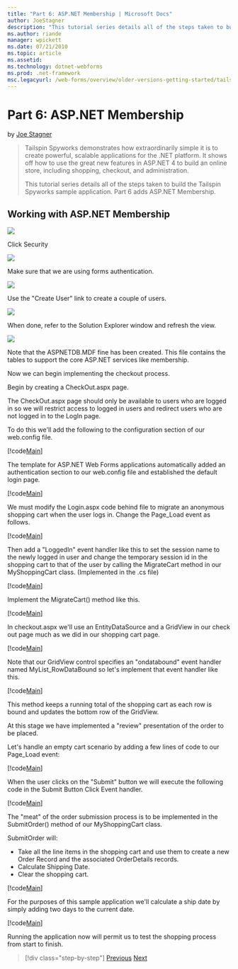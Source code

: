 ```yaml
---
title: "Part 6: ASP.NET Membership | Microsoft Docs"
author: JoeStagner
description: "This tutorial series details all of the steps taken to build the Tailspin Spyworks sample application. Part 6 adds ASP.NET Membership."
ms.author: riande
manager: wpickett
ms.date: 07/21/2010
ms.topic: article
ms.assetid: 
ms.technology: dotnet-webforms
ms.prod: .net-framework
msc.legacyurl: /web-forms/overview/older-versions-getting-started/tailspin-spyworks/tailspin-spyworks-part-6
---
```

Part 6: ASP.NET Membership
====================
by [Joe Stagner](https://github.com/JoeStagner)

> Tailspin Spyworks demonstrates how extraordinarily simple it is to create powerful, scalable applications for the .NET platform. It shows off how to use the great new features in ASP.NET 4 to build an online store, including shopping, checkout, and administration.
> 
> This tutorial series details all of the steps taken to build the Tailspin Spyworks sample application. Part 6 adds ASP.NET Membership.


## <a id="_Toc260221672"></a>  Working with ASP.NET Membership

![](tailspin-spyworks-part-6/_static/image1.png)

Click Security

![](tailspin-spyworks-part-6/_static/image1.jpg)

Make sure that we are using forms authentication.

![](tailspin-spyworks-part-6/_static/image2.jpg)

Use the "Create User" link to create a couple of users.

![](tailspin-spyworks-part-6/_static/image3.jpg)

When done, refer to the Solution Explorer window and refresh the view.

![](tailspin-spyworks-part-6/_static/image2.png)

Note that the ASPNETDB.MDF fine has been created. This file contains the tables to support the core ASP.NET services like membership.

Now we can begin implementing the checkout process.

Begin by creating a CheckOut.aspx page.

The CheckOut.aspx page should only be available to users who are logged in so we will restrict access to logged in users and redirect users who are not logged in to the LogIn page.

To do this we'll add the following to the configuration section of our web.config file.

[!code[Main](tailspin-spyworks-part-6/samples/sample1.xml)]

The template for ASP.NET Web Forms applications automatically added an authentication section to our web.config file and established the default login page.

[!code[Main](tailspin-spyworks-part-6/samples/sample2.xml)]

We must modify the Login.aspx code behind file to migrate an anonymous shopping cart when the user logs in. Change the Page\_Load event as follows.

[!code[Main](tailspin-spyworks-part-6/samples/sample3.xml)]

Then add a "LoggedIn" event handler like this to set the session name to the newly logged in user and change the temporary session id in the shopping cart to that of the user by calling the MigrateCart method in our MyShoppingCart class. (Implemented in the .cs file)

[!code[Main](tailspin-spyworks-part-6/samples/sample4.xml)]

Implement the MigrateCart() method like this.

[!code[Main](tailspin-spyworks-part-6/samples/sample5.xml)]

In checkout.aspx we'll use an EntityDataSource and a GridView in our check out page much as we did in our shopping cart page.

[!code[Main](tailspin-spyworks-part-6/samples/sample6.xml)]

Note that our GridView control specifies an "ondatabound" event handler named MyList\_RowDataBound so let's implement that event handler like this.

[!code[Main](tailspin-spyworks-part-6/samples/sample7.xml)]

This method keeps a running total of the shopping cart as each row is bound and updates the bottom row of the GridView.

At this stage we have implemented a "review" presentation of the order to be placed.

Let's handle an empty cart scenario by adding a few lines of code to our Page\_Load event:

[!code[Main](tailspin-spyworks-part-6/samples/sample8.xml)]

When the user clicks on the "Submit" button we will execute the following code in the Submit Button Click Event handler.

[!code[Main](tailspin-spyworks-part-6/samples/sample9.xml)]

The "meat" of the order submission process is to be implemented in the SubmitOrder() method of our MyShoppingCart class.

SubmitOrder will:

- Take all the line items in the shopping cart and use them to create a new Order Record and the associated OrderDetails records.
- Calculate Shipping Date.
- Clear the shopping cart.


[!code[Main](tailspin-spyworks-part-6/samples/sample10.xml)]

For the purposes of this sample application we'll calculate a ship date by simply adding two days to the current date.

[!code[Main](tailspin-spyworks-part-6/samples/sample11.xml)]

Running the application now will permit us to test the shopping process from start to finish.

>[!div class="step-by-step"] [Previous](tailspin-spyworks-part-5.md) [Next](tailspin-spyworks-part-7.md)